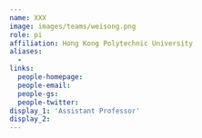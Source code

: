 ```yaml
---
name: XXX
image: images/teams/weisong.png
role: pi
affiliation: Hong Kong Polytechnic University
aliases:
  - 
links:
  people-homepage: 
  people-email: 
  people-gs: 
  people-twitter: 
display_1: 'Assistant Professor'
display_2: 
---
```


